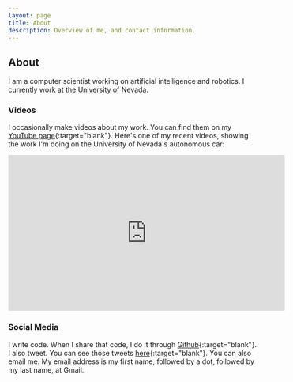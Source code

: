 ```yaml
---
layout: page
title: About
description: Overview of me, and contact information.
---
```


## About

I am a computer scientist working on artificial intelligence and
robotics. I currently work at the [University of
Nevada](http://www.unr.edu/intelligent-mobility).

### Videos

I occasionally make videos about my work. You can find them on my
[YouTube
page](http://www.youtube.com/user/rkell209){:target="blank"}. Here's
one of my recent videos, showing the work I'm doing on the University
of Nevada's autonomous car:

<p style="text-align:center">
<iframe width="560" height="315" src="https://www.youtube.com/embed/SEw0hXr5uoE?rel=0" frameborder="0" allow="autoplay; encrypted-media" allowfullscreen></iframe>
</p>

### Social Media

I write code. When I share that code, I do it through
[Github](https://github.com/RichardKelley){:target="blank"}. I also
tweet. You can see those tweets
[here](https://twitter.com/richardkelley){:target="blank"}. You can
also email me. My email address is my first name, followed by a dot,
followed by my last name, at Gmail.